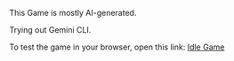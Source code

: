 This Game is mostly AI-generated.

Trying out Gemini CLI.

To test the game in your browser, open this link: [Idle Game](https://html-preview.github.io/?url=https://github.com/goomba2352/idlegame/blob/main/index.html)